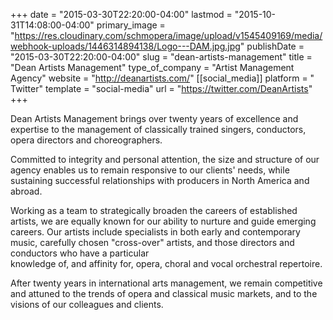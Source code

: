 +++
date = "2015-03-30T22:20:00-04:00"
lastmod = "2015-10-31T14:08:00-04:00"
primary_image = "https://res.cloudinary.com/schmopera/image/upload/v1545409169/media/webhook-uploads/1446314894138/Logo---DAM.jpg.jpg"
publishDate = "2015-03-30T22:20:00-04:00"
slug = "dean-artists-management"
title = "Dean Artists Management"
type_of_company = "Artist Management Agency"
website = "http://deanartists.com/"
[[social_media]]
platform = " Twitter"
template = "social-media"
url = "https://twitter.com/DeanArtists"
+++

<p>
	Dean Artists Management brings over twenty years of excellence and expertise to the management of classically trained singers, conductors, opera directors and choreographers.
</p>
<p>
	Committed to integrity and personal attention, the size and structure of our agency enables us to remain responsive to our clients' needs, while sustaining successful relationships with producers in North America and abroad.
</p>
<p>
	Working as a team to strategically broaden the careers of established artists, we are equally known for our ability to nurture and guide emerging careers. Our artists include specialists in both early and contemporary music, carefully chosen "cross-over" artists, and those directors and conductors who have a particular<br>
	knowledge of, and affinity for, opera, choral and vocal orchestral repertoire.
</p>
<p>
	After twenty years in international arts management, we remain competitive and attuned to the trends of opera and classical music markets, and to the visions of our colleagues and clients.
</p>
